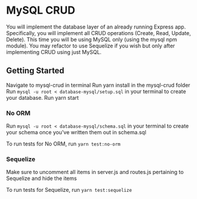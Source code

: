 # MySQL CRUD

You will implement the database layer of an already running Express app. Specifically, you will implement all CRUD operations (Create, Read, Update, Delete). This time you will be using MySQL only (using the mysql npm module). You may refactor to use Sequelize if you wish but only after implementing CRUD using just MySQL.

## Getting Started

Navigate to mysql-crud in terminal
Run yarn install in the mysql-crud folder
Run ```mysql -u root < database-mysql/setup.sql``` in your terminal to create your database.
Run yarn start

### No ORM

Run ```mysql -u root < database-mysql/schema.sql``` in your terminal to create your schema once you've written them out in schema.sql

To run tests for No ORM, run ```yarn test:no-orm```


### Sequelize

Make sure to uncomment all items in server.js and routes.js pertaining to Sequelize and hide the items

To run tests for Sequelize, run ```yarn test:sequelize```